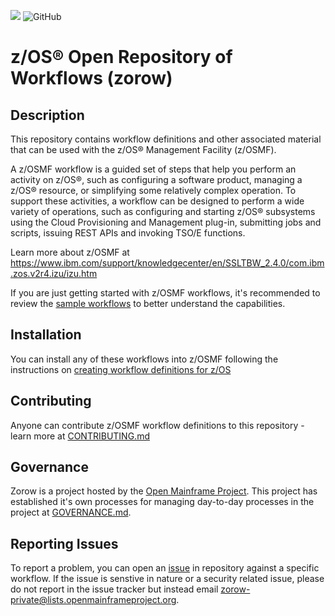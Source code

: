 ![](https://github.com/openmainframeproject/artwork/blob/master/projects/zorow/zorow-color.svg)
![GitHub](https://img.shields.io/github/license/openmainframeproject/zorow)

# z/OS® Open Repository of Workflows (zorow)

## Description
This repository contains workflow definitions and other associated material that can be used with the z/OS® Management Facility (z/OSMF).

A z/OSMF workflow is a guided set of steps that help you perform an activity on z/OS®, such as configuring a software product, managing a z/OS® resource, or simplifying some relatively complex operation. To support these activities, a workflow can be designed to perform a wide variety of operations, such as configuring and starting z/OS® subsystems using the Cloud Provisioning and Management plug-in, submitting jobs and scripts, issuing REST APIs and invoking TSO/E functions.

Learn more about z/OSMF at https://www.ibm.com/support/knowledgecenter/en/SSLTBW_2.4.0/com.ibm.zos.v2r4.izu/izu.htm

If you are just getting started with z/OSMF workflows, it's recommended to review the [sample workflows](zOSMF-Samples/README.md) to better understand the capabilities.

## Installation
You can install any of these workflows into z/OSMF following the instructions on [creating workflow definitions for z/OS](https://www.ibm.com/support/knowledgecenter/en/SSLTBW_2.4.0/com.ibm.zos.v2r4.izua700/izuprog_WorkflowsXML_Intro.htm)

## Contributing
Anyone can contribute z/OSMF workflow definitions to this repository - learn more at [CONTRIBUTING.md](CONTRIBUTING.md)

## Governance
Zorow is a project hosted by the [Open Mainframe Project](https://openmainframeproject.org). This project has established it's own processes for managing day-to-day processes in the project at [GOVERNANCE.md](GOVERNANCE.md).

## Reporting Issues
To report a problem, you can open an [issue](https://github.com/openmainframeproject/zorow/issues) in repository against a specific workflow. If the issue is senstive in nature or a security related issue, please do not report in the issue tracker but instead email zorow-private@lists.openmainframeproject.org.
